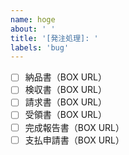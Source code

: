 ```yaml
---
name: hoge
about: ' '
title: '[発注処理]: '
labels: 'bug'
---
```


- [ ] 納品書（BOX URL）
- [ ] 検収書（BOX URL）
- [ ] 請求書（BOX URL）
- [ ] 受領書（BOX URL）
- [ ] 完成報告書（BOX URL）
- [ ] 支払申請書（BOX URL）